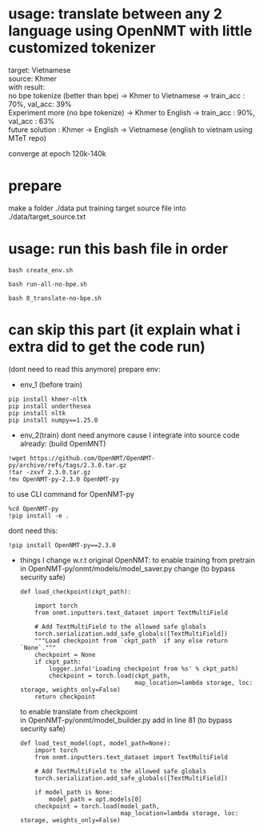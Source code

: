 # usage: translate between any 2 language using OpenNMT with little customized tokenizer
target: Vietnamese<br>
source: Khmer <br>
with result: <br>
no bpe tokenize (better than bpe) -> Khmer to Vietnamese -> train_acc : 70%, val_acc: 39% <br>
Experiment more (no bpe tokenize) -> Khmer to English -> train_acc : 90%, val_acc : 63% <br>
future solution : Khmer -> English -> Vietnamese (english to vietnam using MTeT repo)

converge at epoch 120k-140k

# prepare 
make a folder ./data
put training target source file into ./data/target_source.txt 
# usage: run this bash file in order
```
bash create_env.sh
```
```
bash run-all-no-bpe.sh
```
```
bash 8_translate-no-bpe.sh
```


# can skip this part (it explain what i extra did to get the code run)
(dont need to read this anymore) prepare env:
- env_1 (before train)
```
pip install khmer-nltk
pip install underthesea
pip install nltk
pip install numpy==1.25.0
```

- env_2(train)
dont need anymore cause I integrate into source code already: (build OpenMNT)
```
!wget https://github.com/OpenNMT/OpenNMT-py/archive/refs/tags/2.3.0.tar.gz
!tar -zxvf 2.3.0.tar.gz
!mv OpenNMT-py-2.3.0 OpenNMT-py
```
to use CLI command for OpenNMT-py
```
%cd OpenNMT-py
!pip install -e .
```
dont need this:
```
!pip install OpenNMT-py==2.3.0
```



- things I change w.r.t original OpenNMT:
    to enable training from pretrain<br>
    in OpenNMT-py/onmt/models/model_saver.py change (to bypass security safe)

    ```
    def load_checkpoint(ckpt_path):

        import torch
        from onmt.inputters.text_dataset import TextMultiField

        # Add TextMultiField to the allowed safe globals
        torch.serialization.add_safe_globals([TextMultiField])
        """Load checkpoint from `ckpt_path` if any else return `None`."""
        checkpoint = None
        if ckpt_path:
            logger.info('Loading checkpoint from %s' % ckpt_path)
            checkpoint = torch.load(ckpt_path,
                                    map_location=lambda storage, loc: storage, weights_only=False)
        return checkpoint
    ```


    to enable translate from checkpoint <br>
    in OpenNMT-py/onmt/model_builder.py add in line 81 (to bypass security safe)

    ```
    def load_test_model(opt, model_path=None):
        import torch
        from onmt.inputters.text_dataset import TextMultiField

        # Add TextMultiField to the allowed safe globals
        torch.serialization.add_safe_globals([TextMultiField])

        if model_path is None:
            model_path = opt.models[0]
        checkpoint = torch.load(model_path,
                                map_location=lambda storage, loc: storage, weights_only=False)
    ```


